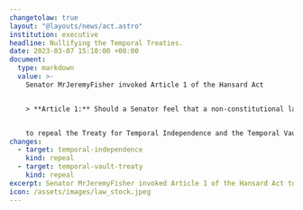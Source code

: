 ```yaml
---
changetolaw: true
layout: "@layouts/news/act.astro"
institution: executive
headline: Nullifying the Temporal Treaties.
date: 2023-03-07 15:10:00 +00:00
document:
  type: markdown
  value: >-
    Senator MrJeremyFisher invoked Article 1 of the Hansard Act


    > **Article 1:** Should a Senator feel that a non-constitutional law passed by the Senate is no longer relevant, such as a treaty with a bygone nation, that Senator is permitted to request the President, within plain-view of the Senate, to nullify the law. Should the President approve the request, the law is made null and void, as if repealed.


    to repeal the Treaty for Temporal Independence and the Temporal Vault Treaty, which was approved by President ChrisChrispie.
changes:
  - target: temporal-independence
    kind: repeal
  - target: temporal-vault-treaty
    kind: repeal
excerpt: Senator MrJeremyFisher invoked Article 1 of the Hansard Act to nullify both the Temporal treaties.
icon: /assets/images/law_stock.jpeg
---
```


